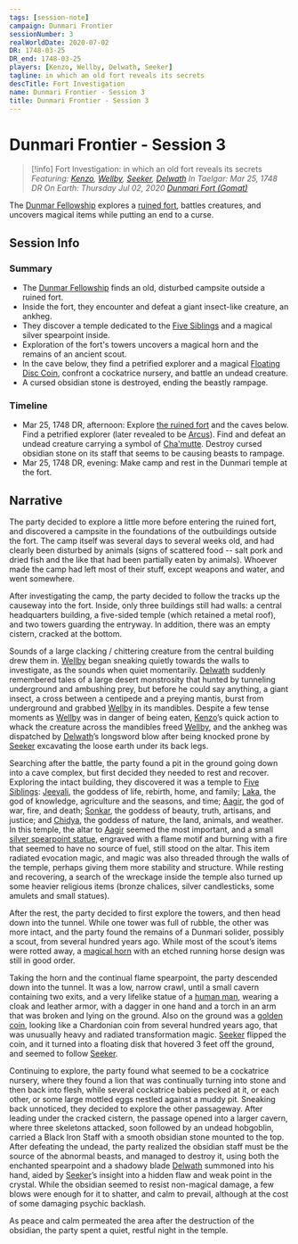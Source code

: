 ```yaml
---
tags: [session-note]
campaign: Dunmari Frontier
sessionNumber: 3
realWorldDate: 2020-07-02
DR: 1748-03-25
DR_end: 1748-03-25
players: [Kenzo, Wellby, Delwath, Seeker]
tagline: in which an old fort reveals its secrets
descTitle: Fort Investigation
name: Dunmari Frontier - Session 3
title: Dunmari Frontier - Session 3
---
```

# Dunmari Frontier - Session 3

>[!info] Fort Investigation: in which an old fort reveals its secrets
> *Featuring: [Kenzo](<../../../people/pcs/dunmar-fellowship/kenzo.md>), [Wellby](<../../../people/pcs/dunmar-fellowship/wellby.md>), [Seeker](<../../../people/pcs/dunmar-fellowship/seeker.md>), [Delwath](<../../../people/pcs/dunmar-fellowship/delwath.md>)*
> *In Taelgar: Mar 25, 1748 DR*
> *On Earth: Thursday Jul 02, 2020*
> *[Dunmari Fort (Gomat)](<../../../gazetteer/greater-dunmar/dunmari-basin/dunmari-fort-gomat.md>)*

The [Dunmar Fellowship](<../../../people/pcs/dunmar-fellowship/dunmar-fellowship.md>) explores a [ruined fort](<../../../gazetteer/greater-dunmar/dunmari-basin/dunmari-fort-gomat.md>), battles creatures, and uncovers magical items while putting an end to a curse.
## Session Info
### Summary
- The [Dunmar Fellowship](<../../../people/pcs/dunmar-fellowship/dunmar-fellowship.md>) finds an old, disturbed campsite outside a ruined fort.
- Inside the fort, they encounter and defeat a giant insect-like creature, an ankheg.
- They discover a temple dedicated to the [Five Siblings](<../../../cosmology/religions/five-siblings/five-siblings.md>) and a magical silver spearpoint inside.
- Exploration of the fort's towers uncovers a magical horn and the remains of an ancient scout.
- In the cave below, they find a petrified explorer and a magical [Floating Disc Coin](<../treasure/floating-disc-coin.md>), confront a cockatrice nursery, and battle an undead creature.
- A cursed obsidian stone is destroyed, ending the beastly rampage.
### Timeline
- Mar 25, 1748 DR, afternoon: Explore [the ruined fort](<../../../gazetteer/greater-dunmar/dunmari-basin/dunmari-fort-gomat.md>) and the caves below. Find a petrified explorer (later revealed to be [Arcus](<../../../people/chardonians/arcus.md>)). Find and defeat an undead creature carrying a symbol of [Cha'mutte](<../../../people/extraplanar-powers/cha-mutte.md>). Destroy cursed obsidian stone on its staff that seems to be causing beasts to rampage. 
- Mar 25, 1748 DR, evening: Make camp and rest in the Dunmari temple at the fort.
## Narrative
The party decided to explore a little more before entering the ruined fort, and discovered a campsite in the foundations of the outbuildings outside the fort. The camp itself was several days to several weeks old, and had clearly been disturbed by animals (signs of scattered food -- salt pork and dried fish and the like that had been partially eaten by animals). Whoever made the camp had left most of their stuff, except weapons and water, and went somewhere. 

After investigating the camp, the party decided to follow the tracks up the causeway into the fort. Inside, only three buildings still had walls: a central headquarters building, a five-sided temple (which retained a metal roof), and two towers guarding the entryway. In addition, there was an empty cistern, cracked at the bottom. 

Sounds of a large clacking / chittering creature from the central building drew them in. [Wellby](<../../../people/pcs/dunmar-fellowship/wellby.md>) began sneaking quietly towards the walls to investigate, as the sounds when quiet momentarily. [Delwath](<../../../people/pcs/dunmar-fellowship/delwath.md>) suddenly remembered tales of a large desert monstrosity that hunted by tunneling underground and ambushing prey, but before he could say anything, a giant insect, a cross between a centipede and a preying mantis, burst from underground and grabbed [Wellby](<../../../people/pcs/dunmar-fellowship/wellby.md>) in its mandibles. Despite a few tense moments as [Wellby](<../../../people/pcs/dunmar-fellowship/wellby.md>) was in danger of being eaten, [Kenzo](<../../../people/pcs/dunmar-fellowship/kenzo.md>)’s quick action to whack the creature across the mandibles freed [Wellby](<../../../people/pcs/dunmar-fellowship/wellby.md>), and the ankheg was dispatched by [Delwath](<../../../people/pcs/dunmar-fellowship/delwath.md>)’s longsword blow after being knocked prone by [Seeker](<../../../people/pcs/dunmar-fellowship/seeker.md>) excavating the loose earth under its back legs. 

Searching after the battle, the party found a pit in the ground going down into a cave complex, but first decided they needed to rest and recover. Exploring the intact building, they discovered it was a temple to [Five Siblings](<../../../cosmology/religions/five-siblings/five-siblings.md>): [Jeevali](<../../../cosmology/gods/incorporeal-gods/dunmari-pantheon/jeevali.md>), the goddess of life, rebirth, home, and family; [Laka](<../../../cosmology/gods/incorporeal-gods/dunmari-pantheon/laka.md>), the god of knowledge, agriculture and the seasons, and time; [Aagir](<../../../cosmology/gods/incorporeal-gods/dunmari-pantheon/aagir.md>), the god of war, fire, and death; [Sonkar](<../../../cosmology/gods/incorporeal-gods/dunmari-pantheon/sonkar.md>), the goddess of beauty, truth, artisans, and justice; and [Chidya](<../../../cosmology/gods/incorporeal-gods/dunmari-pantheon/chidya.md>), the goddess of nature, the land, animals, and weather. In this temple, the altar to [Aagir](<../../../cosmology/gods/incorporeal-gods/dunmari-pantheon/aagir.md>) seemed the most important, and a small [silver spearpoint statue](<../../../things/magic-items/aagir-s-everlight.md>), engraved with a flame motif and burning with a fire that seemed to have no source of fuel, still stood on the altar. This item radiated evocation magic, and magic was also threaded through the walls of the temple, perhaps giving them more stability and structure. While resting and recovering, a search of the wreckage inside the temple also turned up some heavier religious items (bronze chalices, silver candlesticks, some amulets and small statues). 

After the rest, the party decided to first explore the towers, and then head down into the tunnel. While one tower was full of rubble, the other was more intact, and the party found the remains of a Dunmari solider, possibly a scout, from several hundred years ago. While most of the scout’s items were rotted away, a [magical horn](<../../../things/magic-items/horn-of-silent-alarm-dunmari.md>) with an etched running horse design was still in good order. 

Taking the horn and the continual flame spearpoint, the party descended down into the tunnel. It was a low, narrow crawl, until a small cavern containing two exits, and a very lifelike statue of a [human man](<../../../people/chardonians/arcus.md>), wearing a cloak and leather armor, with a dagger in one hand and a torch in an arm that was broken and lying on the ground. Also on the ground was a [golden coin](<../treasure/floating-disc-coin.md>), looking like a Chardonian coin from several hundred years ago, that was unusually heavy and radiated transformation magic. [Seeker](<../../../people/pcs/dunmar-fellowship/seeker.md>) flipped the coin, and it turned into a floating disk that hovered 3 feet off the ground, and seemed to follow [Seeker](<../../../people/pcs/dunmar-fellowship/seeker.md>).

Continuing to explore, the party found what seemed to be a cockatrice nursery, where they found a lion that was continually turning into stone and then back into flesh, while several cockatrice babies pecked at it, or each other, or some large mottled eggs nestled against a muddy pit. Sneaking back unnoticed, they decided to explore the other passageway. After leading under the cracked cistern, the passage opened into a larger cavern, where three skeletons attacked, soon followed by an undead hobgoblin, carried a Black Iron Staff with a smooth obsidian stone mounted to the top. After defeating the undead, the party realized the obsidian staff must be the source of the abnormal beasts, and managed to destroy it, using both the enchanted spearpoint and a shadowy blade [Delwath](<../../../people/pcs/dunmar-fellowship/delwath.md>) summoned into his hand, aided by [Seeker](<../../../people/pcs/dunmar-fellowship/seeker.md>)’s insight into a hidden flaw and weak point in the crystal. While the obsidian seemed to resist non-magical damage, a few blows were enough for it to shatter, and calm to prevail, although at the cost of some damaging psychic backlash.

As peace and calm permeated the area after the destruction of the obsidian, the party spent a quiet, restful night in the temple.
